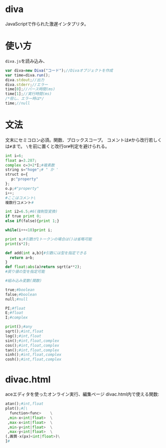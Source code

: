 # diva
JavaScriptで作られた激遅インタプリタ。
# 使い方
<code>diva.js</code>を読み込み、
```JavaScript
var diva=new Diva("コード");//Divaオブジェクトを作成
var time=diva.run();
diva.stdout;//出力
diva.stderr;//エラー
time[0];//パース時間(ms)
time[1];//実行時間(ms)
/*但し、エラー時は*/
time;//null
```
# 文法
文末にセミコロン必須。関数、ブロックスコープ。
コメントは<code>#</code>から改行若しくは<code>#</code>まで。
<code>\\</code>を前に置くと改行or<code>#</code>判定を避けられる。
```Python
int i=6;
float a=3.287;
complex c=3+2*I;#複素数
string s="hoge";# " か '
struct o={
　 p:"property"
};
o.p;#"property"
i++;
#ここはコメント\
複数行コメント#

int i2=6.5;#6(強制型変換)
if true print 0;
else if(false){print 1;}

while(i++<10)print i;

print s;#引数が1トークンの場合は()は省略可能
print(s*2);

def add(int a,b){#引数には型を指定できる
  return a+b;
}
def float:abs(a)return sqrt(a**2);
#戻り値の型を指定可能

#組み込み変数(関数)

true;#boolean
false;#boolean
null;#null

PI;#float
E;#float
I;#complex

print();#any
sqrt();#int,float
log();#int,float
sin();#int,float,complex
cos();#int,float,complex
tan();#int,float,complex
sinh();#int,float,complex
cosh();#int,float,complex

```

# divac.html
aceエディタを使ったオンライン実行、編集ページ
divac.html内で使える関数:
```Python
atan();#int,float
plot();#[\
  function<func>    \
 ,min-x<int|float>  \
 ,max-x<int|float>  \
 ,min-y<int|float>  \
 ,max-y<int|float>  \
(,画質-x(px)<int|float>)\
]#
```
